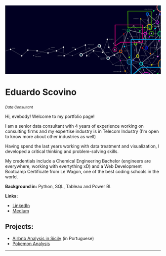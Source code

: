 <p align="center">
  <img src="banner.png" >
</p>

# Eduardo Scovino
<sub>*Data Consultant*</sub>

Hi, evebody! Welcome to my portfolio page!

I am a senior data consultant with 4 years of experience working on consulting firms and my expertise industry is in Telecom Industry (I'm open to know more about other industries as well)

Having spend the last years working with data treatment and visualization, I developed a critical thinking and problem-solving skills.

My credentials include a Chemical Engineering Bachelor (engineers are everywhere, working with evertything xD) and a Web Development Bootcamp Certificate from Le Wagon, one of the best coding schools in the world.

**Background in:** Python, SQL, Tableau and Power BI.

**Links:**
* [LinkedIn](https://https://www.linkedin.com/in/eduardo-scovino-943461b8/)
* [Medium](https://medium.com/@eduardoscovino)

## Projects:
* [Airbnb Analysis in Sicily](https://github.com/eduardoscovino/Airbnb-data-analysis-sicilia) (in Portuguese)
* [Pokemon Analysis](https://github.com/eduardoscovino/Pokemon-analysis)
---
